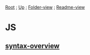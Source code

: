 [Root](https://github.com/Some-Developer-Somewhere/Coding-Somewhere/blob/main/README.md) ;
[Up](../README.md) ; [Folder-view](./) ;
[Readme-view](./README.md)

# JS

## [syntax-overview](./Syntax-Overview/README.md)
